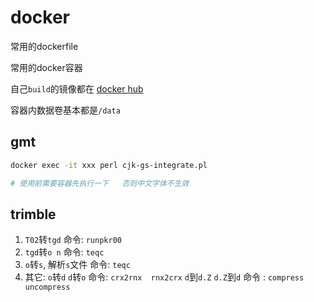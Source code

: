 # docker

常用的dockerfile 

常用的docker容器

自己`build`的镜像都在  [docker hub](https://hub.docker.com/u/vbeats)


容器内数据卷基本都是`/data`


## gmt

```bash
docker exec -it xxx perl cjk-gs-integrate.pl

# 使用前需要容器先执行一下   否则中文字体不生效
```


## trimble

1. `T02`转`tgd` 命令: `runpkr00`
2. `tgd`转`o n` 命令: `teqc`
3. `o`转`s`, 解析`s`文件     命令: `teqc`
4.  其它: `o`转`d` `d`转`o`  命令: `crx2rnx  rnx2crx`
    `d`到`d.Z` `d.Z`到`d`    命令 : `compress uncompress`